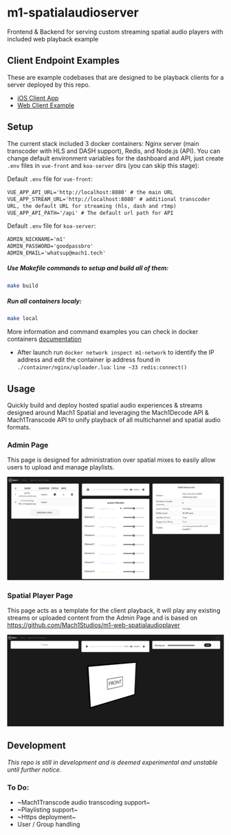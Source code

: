 # m1-spatialaudioserver

Frontend & Backend for serving custom streaming spatial audio players with included web playback example

## Client Endpoint Examples
These are example codebases that are designed to be playback clients for a server deployed by this repo.
- [iOS Client App](https://github.com/Mach1Studios/m1-spatialaudio-client-ios)
- [Web Client Example](https://github.com/Mach1Studios/m1-spatialaudioserver#spatial-player-page)

## Setup

The current stack included 3 docker containers: Nginx server (main transcoder with HLS and DASH support), Redis, and Node.js (API). You can change default environment variables for the dashboard and API, just create `.env` files in `vue-front` and `koa-server` dirs (you can skip this stage):

Default `.env` file for `vue-front`:

```
VUE_APP_API_URL='http://localhost:8080' # the main URL
VUE_APP_STREAM_URL='http://localhost:8080' # additional transcoder URL, the default URL for streaming (hls, dash and rtmp)
VUE_APP_API_PATH='/api' # The default url path for API
```

Default `.env` file for `koa-server`:

```
ADMIN_NICKNAME='m1'
ADMIN_PASSWORD='goodpassbro'
ADMIN_EMAIL='whatsup@mach1.tech'
```


##### Use Makefile commands to setup and build all of them: 

```sh
make build
```

##### Run all containers localy:

```sh
make local
```

More information and command examples you can check in docker containers [documentation](./containers/README.md)

- After launch run `docker network inspect m1-network` to identify the IP address and edit the container ip address found in `./container/nginx/uploader.lua`: `line ~33 redis:connect()`

## Usage

Quickly build and deploy hosted spatial audio experiences & streams designed around Mach1 Spatial and leveraging the Mach1Decode API & Mach1Transcode API to unify playback of all multichannel and spatial audio formats.

### Admin Page

This page is designed for administration over spatial mixes to easily allow users to upload and manage playlists.

![Admin Page](.README/admin-page.png)

### Spatial Player Page

This page acts as a template for the client playback, it will play any existing streams or uploaded content from the Admin Page and is based on <https://github.com/Mach1Studios/m1-web-spatialaudioplayer>

![Spatial Player Page](.README/spatial-player-page.png)

## Development

_This repo is still in development and is deemed experimental and unstable until further notice._

### To Do:

- ~Mach1Transcode audio transcoding support~
- ~Playlisting support~
- ~Https deployment~
- User / Group handling
